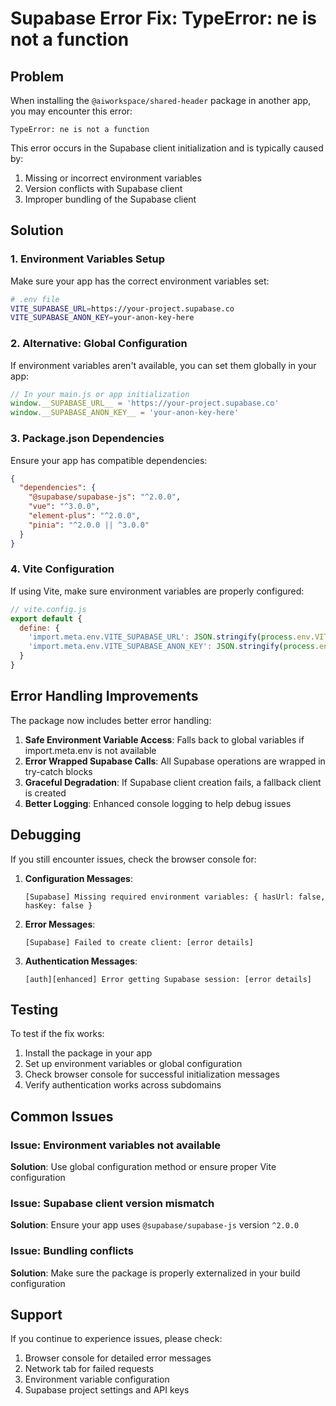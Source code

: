 # Supabase Error Fix: TypeError: ne is not a function

## Problem
When installing the `@aiworkspace/shared-header` package in another app, you may encounter this error:
```
TypeError: ne is not a function
```

This error occurs in the Supabase client initialization and is typically caused by:
1. Missing or incorrect environment variables
2. Version conflicts with Supabase client
3. Improper bundling of the Supabase client

## Solution

### 1. Environment Variables Setup

Make sure your app has the correct environment variables set:

```bash
# .env file
VITE_SUPABASE_URL=https://your-project.supabase.co
VITE_SUPABASE_ANON_KEY=your-anon-key-here
```

### 2. Alternative: Global Configuration

If environment variables aren't available, you can set them globally in your app:

```javascript
// In your main.js or app initialization
window.__SUPABASE_URL__ = 'https://your-project.supabase.co'
window.__SUPABASE_ANON_KEY__ = 'your-anon-key-here'
```

### 3. Package.json Dependencies

Ensure your app has compatible dependencies:

```json
{
  "dependencies": {
    "@supabase/supabase-js": "^2.0.0",
    "vue": "^3.0.0",
    "element-plus": "^2.0.0",
    "pinia": "^2.0.0 || ^3.0.0"
  }
}
```

### 4. Vite Configuration

If using Vite, make sure environment variables are properly configured:

```javascript
// vite.config.js
export default {
  define: {
    'import.meta.env.VITE_SUPABASE_URL': JSON.stringify(process.env.VITE_SUPABASE_URL),
    'import.meta.env.VITE_SUPABASE_ANON_KEY': JSON.stringify(process.env.VITE_SUPABASE_ANON_KEY)
  }
}
```

## Error Handling Improvements

The package now includes better error handling:

1. **Safe Environment Variable Access**: Falls back to global variables if import.meta.env is not available
2. **Error Wrapped Supabase Calls**: All Supabase operations are wrapped in try-catch blocks
3. **Graceful Degradation**: If Supabase client creation fails, a fallback client is created
4. **Better Logging**: Enhanced console logging to help debug issues

## Debugging

If you still encounter issues, check the browser console for:

1. **Configuration Messages**:
   ```
   [Supabase] Missing required environment variables: { hasUrl: false, hasKey: false }
   ```

2. **Error Messages**:
   ```
   [Supabase] Failed to create client: [error details]
   ```

3. **Authentication Messages**:
   ```
   [auth][enhanced] Error getting Supabase session: [error details]
   ```

## Testing

To test if the fix works:

1. Install the package in your app
2. Set up environment variables or global configuration
3. Check browser console for successful initialization messages
4. Verify authentication works across subdomains

## Common Issues

### Issue: Environment variables not available
**Solution**: Use global configuration method or ensure proper Vite configuration

### Issue: Supabase client version mismatch
**Solution**: Ensure your app uses `@supabase/supabase-js` version `^2.0.0`

### Issue: Bundling conflicts
**Solution**: Make sure the package is properly externalized in your build configuration

## Support

If you continue to experience issues, please check:
1. Browser console for detailed error messages
2. Network tab for failed requests
3. Environment variable configuration
4. Supabase project settings and API keys
